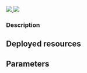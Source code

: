 <a href="https://portal.azure.com/#create/Microsoft.Template/uri/https%3A%2F%2Fraw.githubusercontent.com%2FGetVirtual%2FAzure-ARM%2Fmaster%2FDemo-Azure-NetApp-Files%2Fazuredeploy.json" target="_blank">
    <img src="http://azuredeploy.net/deploybutton.png"/>
</a>
<a href="http://armviz.io/#/?load=https://raw.githubusercontent.com/GetVirtual/Azure-ARM/master/Demo-Azure-NetApp-Files/azuredeploy.json" target="_blank">
    <img src="http://armviz.io/visualizebutton.png"/>
</a>

### Description ###



## Deployed resources ##

## Parameters ##





